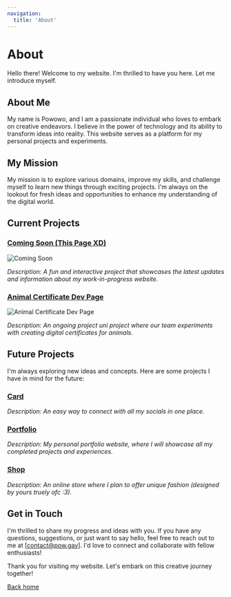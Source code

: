 ```yaml
---
navigation:
  title: 'About'
---
```


# About

Hello there! Welcome to my website. I'm thrilled to have you here. Let me introduce myself.

## About Me

My name is Powowo, and I am a passionate individual who loves to embark on creative endeavors. I believe in the power of technology and its ability to transform ideas into reality. This website serves as a platform for my personal projects and experiments.

## My Mission

My mission is to explore various domains, improve my skills, and challenge myself to learn new things through exciting projects. I'm always on the lookout for fresh ideas and opportunities to enhance my understanding of the digital world.

## Current Projects

### [Coming Soon (This Page XD)](https://soon.pow.gay/)

![Coming Soon](/img/ComingSoon.png)

*Description: A fun and interactive project that showcases the latest updates and information about my work-in-progress website.*

### [Animal Certificate Dev Page](https://animalcert.pow.gay/)

![Animal Certificate Dev Page](/img/AnimalCert.png)

*Description: An ongoing project uni project where our team experiments with creating digital certificates for animals.*

## Future Projects

I'm always exploring new ideas and concepts. Here are some projects I have in mind for the future:

### [Card](https://card.pow.gay)

*Description: An easy way to connect with all my socials in one place.*

### [Portfolio](https://www.pow.gay)

*Description: My personal portfolio website, where I will showcase all my completed projects and experiences.*

### [Shop](https://shop.pow.gay)

*Description: An online store where I plan to offer unique fashion (designed by yours truely ofc :3).*

## Get in Touch

I'm thrilled to share my progress and ideas with you. If you have any questions, suggestions, or just want to say hello, feel free to reach out to me at [contact@pow.gay]. I'd love to connect and collaborate with fellow enthusiasts!

Thank you for visiting my website. Let's embark on this creative journey together!

[Back home](/)